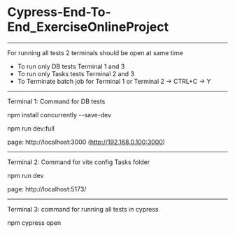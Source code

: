 # Cypress-End-To-End_ExerciseOnlineProject

---------------------------------------------------------------------------------------------
For running all tests 2 terminals should be open at same time

- To run only DB tests Terminal 1 and 3
- To run only Tasks tests Terminal 2 and 3
- To Terminate batch job for Terminal 1 or Terminal 2 -> CTRL+C -> Y
  
--------------------------------------------------------------
Terminal 1:
Command for DB tests

npm install concurrently --save-dev

npm run dev:full

page:
http://localhost:3000 (http://192.168.0.100:3000)

--------------------------------------------------------------
Terminal 2:
Command for vite config Tasks folder

npm run dev

page: 
http://localhost:5173/

--------------------------------------------------------------
Terminal 3:
command for running all tests in cypress

npm cypress open
